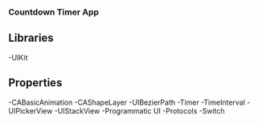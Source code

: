 ### Countdown Timer App

## Libraries

-UIKit

## Properties

-CABasicAnimation
-CAShapeLayer
-UIBezierPath
-Timer
-TimeInterval
-UIPickerView
-UIStackView
-Programmatic UI
-Protocols
-Switch
